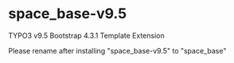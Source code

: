# space_base-v9.5
TYPO3 v9.5 Bootstrap 4.3.1 Template Extension

Please rename after installing "space_base-v9.5" to "space_base"
